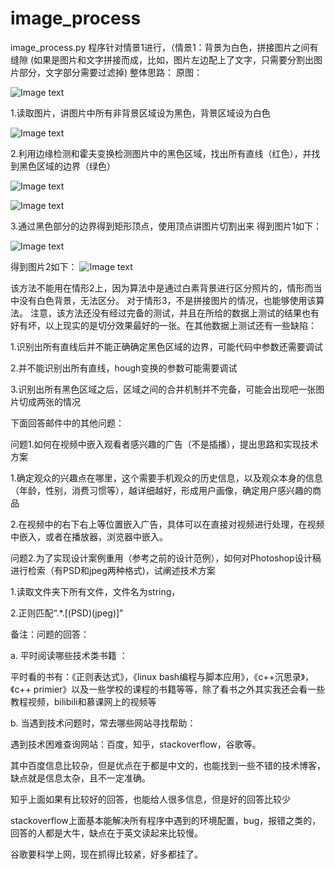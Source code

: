 # image_process

image_process.py
程序针对情景1进行，（情景1：背景为白色，拼接图片之间有缝隙 (如果是图片和文字拼接而成，比如，图片左边配上了文字，只需要分割出图片部分，文字部分需要过滤掉)
整体思路：
原图：

![Image text](https://github.com/ruitengchang/image_process/blob/master/test.jpg)

1.读取图片，讲图片中所有非背景区域设为黑色，背景区域设为白色

![Image text](https://github.com/ruitengchang/image_process/blob/master/white.jpg)

2.利用边缘检测和霍夫变换检测图片中的黑色区域，找出所有直线（红色），并找到黑色区域的边界（绿色）

![Image text](https://github.com/ruitengchang/image_process/blob/master/hough.jpg)

![Image text](https://github.com/ruitengchang/image_process/blob/master/result.jpg)

3.通过黑色部分的边界得到矩形顶点，使用顶点讲图片切割出来
得到图片1如下：

![Image text](https://github.com/ruitengchang/image_process/blob/master/new1.jpg)

得到图片2如下：
![Image text](https://github.com/ruitengchang/image_process/blob/master/new0.jpg)

该方法不能用在情形2上，因为算法中是通过白素背景进行区分照片的，情形而当中没有白色背景，无法区分。
对于情形3，不是拼接图片的情况，也能够使用该算法。
注意，该方法还没有经过完备的测试，并且在所给的数据上测试的结果也有好有坏，以上现实的是切分效果最好的一张。在其他数据上测试还有一些缺陷：

1.识别出所有直线后并不能正确确定黑色区域的边界，可能代码中参数还需要调试

2.并不能识别出所有直线，hough变换的参数可能需要调试

3.识别出所有黑色区域之后，区域之间的合并机制并不完备，可能会出现吧一张图片切成两张的情况



下面回答邮件中的其他问题：

问题1.如何在视频中嵌入观看者感兴趣的广告（不是插播），提出思路和实现技术方案

1.确定观众的兴趣点在哪里，这个需要手机观众的历史信息，以及观众本身的信息（年龄，性别，消费习惯等），越详细越好，形成用户画像，确定用户感兴趣的商品

2.在视频中的右下右上等位置嵌入广告，具体可以在直接对视频进行处理，在视频中嵌入，或者在播放器，浏览器中嵌入。


问题2.为了实现设计案例重用（参考之前的设计范例），如何对Photoshop设计稿进行检索（有PSD和jpeg两种格式)，试阐述技术方案

1.读取文件夹下所有文件，文件名为string，

2.正则匹配“.*\.[(PSD)(jpeg)]”

备注：问题的回答：

a. 平时阅读哪些技术类书籍 ：

平时看的书有：《正则表达式》，《linux bash编程与脚本应用》，《c++沉思录》，《c++ primier》以及一些学校的课程的书籍等等，除了看书之外其实我还会看一些教程视频，bilibili和慕课网上的视频等

b. 当遇到技术问题时，常去哪些网站寻找帮助：

遇到技术困难查询网站：百度，知乎，stackoverflow，谷歌等。

其中百度信息比较杂，但是优点在于都是中文的，也能找到一些不错的技术博客，缺点就是信息太杂，且不一定准确。

知乎上面如果有比较好的回答，也能给人很多信息，但是好的回答比较少

stackoverflow上面基本能解决所有程序中遇到的环境配置，bug，报错之类的，回答的人都是大牛，缺点在于英文读起来比较慢。

谷歌要科学上网，现在抓得比较紧，好多都挂了。


